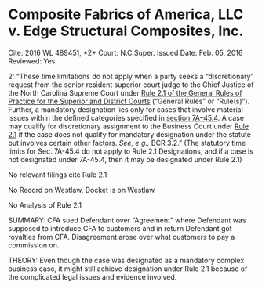 # Composite Fabrics of America, LLC v. Edge Structural Composites, Inc.

Cite: 2016 WL 489451, *2+
Court: N.C.Super.
Issued Date: Feb. 05, 2016
Reviewed: Yes

2: “These time limitations do not apply when a party seeks a “discretionary” request from the senior resident superior court judge to the Chief Justice of the North Carolina Supreme Court under [Rule 2.1 of the General Rules of Practice for the Superior and District Courts](https://1.next.westlaw.com/Link/Document/FullText?findType=L&pubNum=1008947&cite=NCRSUPDR2.1&originatingDoc=Ie0c8bf7bcf2511e5b4bafa136b480ad2&refType=LQ&originationContext=document&transitionType=DocumentItem&ppcid=964d2d17ad1e4899aa0399404c5b57b9&contextData=(sc.UserEnteredCitation)) (“General Rules” or “Rule(s)”). Further, a mandatory designation lies only for cases that involve material issues within the defined categories specified in [section 7A–45.4](https://1.next.westlaw.com/Link/Document/FullText?findType=L&pubNum=1000037&cite=NCSTS7A-45.4&originatingDoc=Ie0c8bf7bcf2511e5b4bafa136b480ad2&refType=LQ&originationContext=document&transitionType=DocumentItem&ppcid=964d2d17ad1e4899aa0399404c5b57b9&contextData=(sc.UserEnteredCitation)). A case may qualify for discretionary assignment to the Business Court under [Rule 2.1](https://1.next.westlaw.com/Link/Document/FullText?findType=L&pubNum=1008947&cite=NCRSUPDR2.1&originatingDoc=Ie0c8bf7bcf2511e5b4bafa136b480ad2&refType=LQ&originationContext=document&transitionType=DocumentItem&ppcid=964d2d17ad1e4899aa0399404c5b57b9&contextData=(sc.UserEnteredCitation)) if the case does not qualify for mandatory designation under the statute but involves certain other factors. *See, e.g.,* BCR 3.2.” (The statutory time limits for Sec. 7A-45.4 do not apply to Rule 2.1 Designations, and if a case is not designated under 7A-45.4, then it may be designated under Rule 2.1)

No relevant filings cite Rule 2.1

No Record on Westlaw, Docket is on Westlaw

No Analysis of Rule 2.1

SUMMARY: CFA sued Defendant over “Agreement” where Defendant was supposed to introduce CFA to customers and in return Defendant got royalties from CFA. Disagreement arose over what customers to pay a commission on.

THEORY: Even though the case was designated as a mandatory complex business case, it might still achieve designation under Rule 2.1 because of the complicated legal issues and evidence involved.